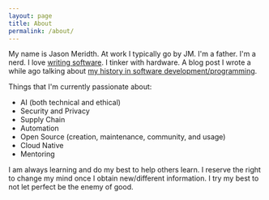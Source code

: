```yaml
---
layout: page
title: About
permalink: /about/
---
```


My name is Jason Meridth. At work I typically go by JM. I'm a father. I'm a nerd. I love [writing software](https://github.com/jmeridth). I tinker with hardware. A blog post I wrote a while ago talking about [my history in software development/programming](/posts/why-i-started-programming/).

Things that I'm currently passionate about:

- AI (both technical and ethical)
- Security and Privacy
- Supply Chain
- Automation
- Open Source (creation, maintenance, community, and usage)
- Cloud Native
- Mentoring

I am always learning and do my best to help others learn. I reserve the right to change my mind once I obtain new/different information. I try my best to not let perfect be the enemy of good.
